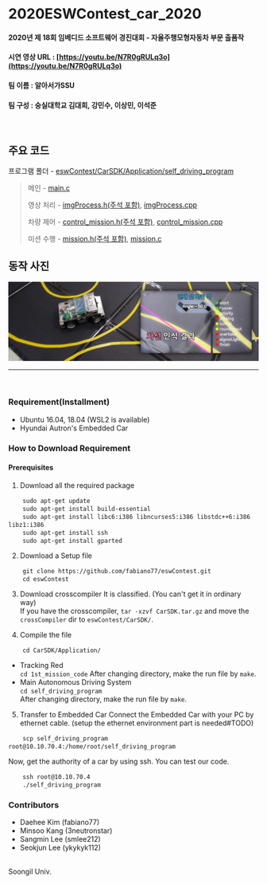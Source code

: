 # 2020ESWContest_car_2020
#### 2020년 제 18회 임베디드 소프트웨어 경진대회 - 자율주행모형자동차 부문 출품작
#### 시연 영상 URL : [https://youtu.be/N7R0gRULq3o](https://youtu.be/N7R0gRULq3o)
####    팀 이름 : 알아서가SSU
####    팀 구성 : 숭실대학교 김대희, 강민수, 이상민, 이석준
<br/>

## 주요 코드
프로그램 폴더 - [eswContest/CarSDK/Application/self_driving_program](https://github.com/fabiano77/eswContest/blob/master/CarSDK/Application/self_driving_program)

> 메인 - [main.c](https://github.com/fabiano77/eswContest/blob/master/CarSDK/Application/self_driving_program/main.c)
> 
> 영상 처리 - [imgProcess.h(주석 포함)](https://github.com/fabiano77/eswContest/blob/master/CarSDK/Application/self_driving_program/imgProcess.h), [imgProcess.cpp](https://github.com/fabiano77/eswContest/blob/master/CarSDK/Application/self_driving_program/imgProcess.cpp)
> 
> 차량 제어 - [control_mission.h(주석 포함)](https://github.com/fabiano77/eswContest/blob/master/CarSDK/Application/self_driving_program/control_mission.h), [control_mission.cpp](https://github.com/fabiano77/eswContest/blob/master/CarSDK/Application/self_driving_program/control_mission.cpp)
> 
> 미션 수행 - [mission.h(주석 포함)](https://github.com/fabiano77/eswContest/blob/master/CarSDK/Application/self_driving_program/mission.h), [mission.c](https://github.com/fabiano77/eswContest/blob/master/CarSDK/Application/self_driving_program/mission.c)

## 동작 사진
![차량 사진](https://github.com/fabiano77/eswContest/blob/master/CarSDK/overlay_pictures/car.png?raw=true " ")

---
<br/>

### Requirement(Installment)
- Ubuntu 16.04, 18.04 (WSL2 is available)
- Hyundai Autron's Embedded Car

### How to Download Requirement

#### Prerequisites
1. Download all the required package
```shell scripts
    sudo apt-get update
    sudo apt-get install build-essential
    sudo apt-get install libc6:i386 libncurses5:i386 libstdc++6:i386 libz1:i386
    sudo apt-get install ssh
    sudo apt-get install gparted

```
2. Download a Setup file 
```shell scripts
    git clone https://github.com/fabiano77/eswContest.git
    cd eswContest
```
3. Download crosscompiler
It is classified. (You can't get it in ordinary way)<br/>
If you have the crosscompiler, `tar -xzvf CarSDK.tar.gz` and move the `crossCompiler` dir to `eswContest/CarSDK/`.

4. Compile the file
```shell scripts
    cd CarSDK/Application/
```
- Tracking Red</br>
`cd 1st_mission_code` 
After changing directory, make the run file by `make`.
- Main Autonomous Driving System </br>
`cd self_driving_program`</br>
After changing directory, make the run file by `make`.

5. Transfer to Embedded Car
Connect the Embedded Car with your PC by ethernet cable. (setup the ethernet environment part is needed#TODO)<br/>

```shell scripts
    scp self_driving_program root@10.10.70.4:/home/root/self_driving_program
```
Now, get the authority of a car by using ssh. You can test our code.
```shell scripts
    ssh root@10.10.70.4
    ./self_driving_program
```

### Contributors
- Daehee Kim (fabiano77)<br/>
- Minsoo Kang (3neutronstar)<br/>
- Sangmin Lee (smlee212)<br/>
- Seokjun Lee (ykykyk112)<br/>
<br/>
Soongil Univ.
